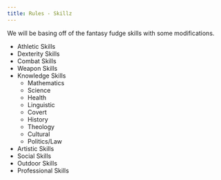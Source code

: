 ```yaml
---
title: Rules - Skillz
---
```


We will be basing off of the fantasy fudge skills with some modifications.

* Athletic Skills
* Dexterity Skills
* Combat Skills
* Weapon Skills
* Knowledge Skills
  * Mathematics
  * Science
  * Health
  * Linguistic
  * Covert
  * History
  * Theology
  * Cultural
  * Politics/Law
* Artistic Skills
* Social Skills
* Outdoor Skills
* Professional Skills
